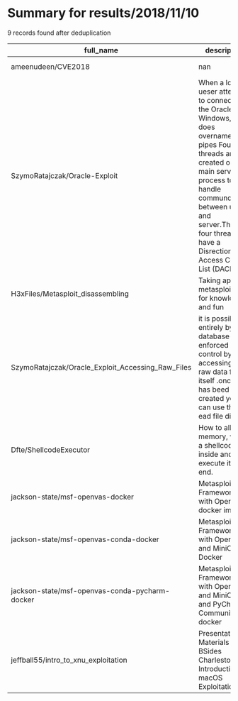 
# Summary for results/2018/11/10
    
9 records found after deduplication

| full_name | description | html_url | matched_list | matched_count | pushed_at | size | stargazers_count | language | forks_count | vul_ids |
|---------------------------------------------------|------------------------------------------------------------------------------------------------------------------------------------------------------------------------------------------------------------------------------------------------------------------|----------------------------------------------------------------------|----------------------------------|-----------------|---------------------------|--------|--------------------|------------|---------------|-----------|
| ameenudeen/CVE2018 | nan | https://github.com/ameenudeen/CVE2018 | ['cve-2'] | 1 | 2018-11-10 04:14:07+00:00 | 44 | 0 | Java | 0 | [] |
| SzymoRatajczak/Oracle-Exploit | When a local ueser attempts to connect to the Oracle on Windows, it does overnamed pipes Four threads are created on the main server process to handle communcation between user and server.These four threads have a Disrectionary Access Contro List (DACL) th | https://github.com/SzymoRatajczak/Oracle-Exploit | ['exploit', 'shellcode'] | 2 | 2018-11-10 01:33:17+00:00 | 6 | 0 | C | 0 | [] |
| H3xFiles/Metasploit_disassembling | Taking apart metasploitabale for knowldge and fun | https://github.com/H3xFiles/Metasploit_disassembling | ['metasploit module OR payload'] | 1 | 2018-11-10 21:39:13+00:00 | 1 | 0 | | 0 | [] |
| SzymoRatajczak/Oracle_Exploit_Accessing_Raw_Files | it is possible to entirely bypass database enforced acces control by accessing the raw data file itself .once it has beed created you can use this to ead file directly | https://github.com/SzymoRatajczak/Oracle_Exploit_Accessing_Raw_Files | ['exploit'] | 1 | 2018-11-10 10:54:37+00:00 | 2 | 0 | Java | 0 | [] |
| Dfte/ShellcodeExecutor | How to allocate memory, write a shellcode inside and execute it in the end. | https://github.com/Dfte/ShellcodeExecutor | ['shellcode'] | 1 | 2018-11-10 13:27:09+00:00 | 4 | 0 | C | 1 | [] |
| jackson-state/msf-openvas-docker | Metasploit Framework with OpenVAS docker image | https://github.com/jackson-state/msf-openvas-docker | ['metasploit module OR payload'] | 1 | 2018-11-10 21:35:49+00:00 | 1 | 0 | Dockerfile | 0 | [] |
| jackson-state/msf-openvas-conda-docker | Metasploit Framework with OpenVAS and MiniConda Docker | https://github.com/jackson-state/msf-openvas-conda-docker | ['metasploit module OR payload'] | 1 | 2018-11-10 22:13:28+00:00 | 2 | 0 | Dockerfile | 0 | [] |
| jackson-state/msf-openvas-conda-pycharm-docker | Metasploit Framework with OpenVAS and MiniConda and PyCharm Community docker | https://github.com/jackson-state/msf-openvas-conda-pycharm-docker | ['metasploit module OR payload'] | 1 | 2018-11-10 22:14:05+00:00 | 2 | 0 | Dockerfile | 0 | [] |
| jeffball55/intro_to_xnu_exploitation | Presentation Materials from BSides Charleston Introduction to macOS Exploitation talk | https://github.com/jeffball55/intro_to_xnu_exploitation | ['exploit'] | 1 | 2018-11-10 20:21:39+00:00 | 1883 | 9 | C++ | 0 | [] |
